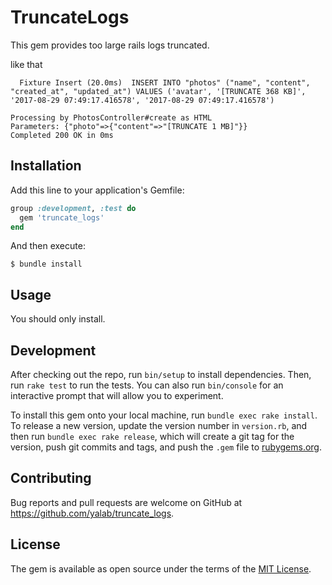# TruncateLogs

This gem provides too large rails logs truncated.

like that

```
  Fixture Insert (20.0ms)  INSERT INTO "photos" ("name", "content", "created_at", "updated_at") VALUES ('avatar', '[TRUNCATE 368 KB]', '2017-08-29 07:49:17.416578', '2017-08-29 07:49:17.416578')
```

```
Processing by PhotosController#create as HTML
Parameters: {"photo"=>{"content"=>"[TRUNCATE 1 MB]"}}
Completed 200 OK in 0ms
```

## Installation

Add this line to your application's Gemfile:

```ruby
group :development, :test do
  gem 'truncate_logs'
end
```

And then execute:

    $ bundle install

## Usage

You should only install.

## Development

After checking out the repo, run `bin/setup` to install dependencies. Then, run `rake test` to run the tests. You can also run `bin/console` for an interactive prompt that will allow you to experiment.

To install this gem onto your local machine, run `bundle exec rake install`. To release a new version, update the version number in `version.rb`, and then run `bundle exec rake release`, which will create a git tag for the version, push git commits and tags, and push the `.gem` file to [rubygems.org](https://rubygems.org).

## Contributing

Bug reports and pull requests are welcome on GitHub at https://github.com/yalab/truncate_logs.

## License

The gem is available as open source under the terms of the [MIT License](http://opensource.org/licenses/MIT).
